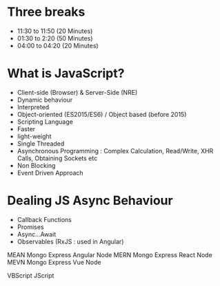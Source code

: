 # Three breaks
- 11:30 to 11:50 (20 Minutes)
- 01:30 to 2:20 (50 Minutes)
- 04:00 to 04:20 (20 Minutes)

# What is JavaScript?
- Client-side (Browser) & Server-Side (NRE)
- Dynamic behaviour
- Interpreted
- Object-oriented (ES2015/ES6) / Object based (before 2015)
- Scripting Language
- Faster
- light-weight
- Single Threaded
- Asynchronous Programming : Complex Calculation, Read/Write, XHR Calls, Obtaining Sockets etc
- Non Blocking
- Event Driven Approach

# Dealing JS Async Behaviour
- Callback Functions
- Promises
- Async...Await
- Observables (RxJS : used in Angular)




MEAN Mongo Express Angular Node
MERN Mongo Express React Node
MEVN Mongo Express Vue Node

VBScript
JScript
